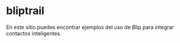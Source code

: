 # bliptrail
En este sitio puedes encontrar ejemplos del uso de Blip para integrar contactos inteligentes.

